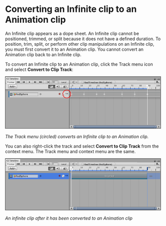 # Converting an Infinite clip to an Animation clip

An Infinite clip appears as a dope sheet. An Infinite clip cannot be positioned, trimmed, or split because it does not
have a defined duration. To position, trim, split, or perform other clip manipulations on an Infinite clip, you must
first convert it to an Animation clip. You cannot convert an Animation clip back to an Infinite clip.

To convert an Infinite clip to an Animation clip, click the Track menu icon and select **Convert to Clip Track**:

![The Track menu (circled) converts an Infinite clip to an Animation clip.](images/timeline_workflow_recorded_clip_track_menu.png)

_The Track menu (circled) converts an Infinite clip to an Animation clip._

You can also right-click the track and select **Convert to Clip Track** from the context menu. The Track menu and
context menu are the same.

![An Infinite clip after it has been converted to an Animation clip](images/timeline_workflow_converted_clip.png)

_An infinite clip after it has been converted to an Animation clip_

